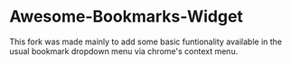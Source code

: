 Awesome-Bookmarks-Widget
========================

This fork was made mainly to add some basic funtionality available in the usual bookmark dropdown menu via chrome's context menu.